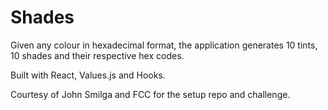 # Shades

Given any colour in hexadecimal format, the application generates 10 tints, 10 shades and their respective hex codes.

Built with React, Values.js and Hooks.

Courtesy of John Smilga and FCC for the setup repo and challenge.
